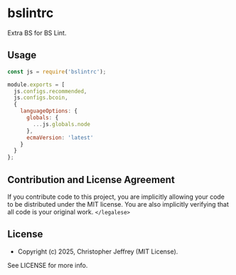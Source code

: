 # bslintrc

Extra BS for BS Lint.

## Usage

``` js
const js = require('bslintrc');

module.exports = [
  js.configs.recommended,
  js.configs.bcoin,
  {
    languageOptions: {
      globals: {
        ...js.globals.node
      },
      ecmaVersion: 'latest'
    }
  }
};
```

## Contribution and License Agreement

If you contribute code to this project, you are implicitly allowing your code
to be distributed under the MIT license. You are also implicitly verifying that
all code is your original work. `</legalese>`

## License

- Copyright (c) 2025, Christopher Jeffrey (MIT License).

See LICENSE for more info.

